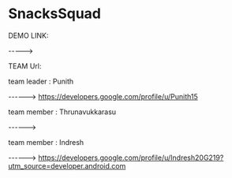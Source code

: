 # SnacksSquad

DEMO LINK:

----->

TEAM Url:

team leader : Punith

------> https://developers.google.com/profile/u/Punith15

team member : Thrunavukkarasu

------>

team member : Indresh

------> https://developers.google.com/profile/u/Indresh20G219?utm_source=developer.android.com
